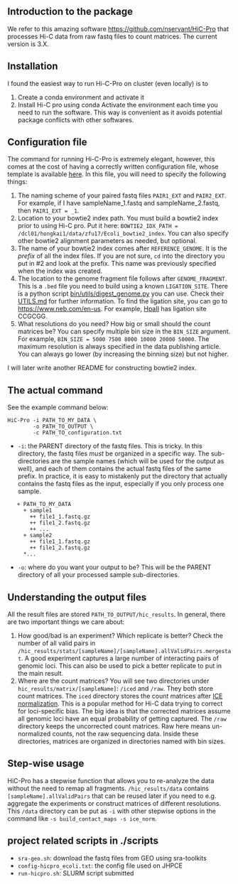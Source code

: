 ## Introduction to the package
We refer to this amazing software https://github.com/nservant/HiC-Pro that processes Hi-C data from raw fastq files to count matrices. The current version is 3.X.
## Installation
I found the easiest way to run Hi-C-Pro on cluster (even locally) is to 
1. Create a conda environment and activate it
2. Install Hi-C pro using conda
Activate the environment each time you need to run the software. This way is convenient as it avoids potential package conflicts with other softwares. 
## Configuration file
The command for running Hi-C-Pro is extremely elegant, however, this comes at the cost of having a correctly written configuration file, whose template is available [here](https://github.com/nservant/HiC-Pro/blob/master/config-hicpro.txt). In this file, you will need to specify the following things:
1. The naming scheme of your paired fastq files `PAIR1_EXT` and `PAIR2_EXT`. For example, if I have sampleName_1.fastq and sampleName_2.fastq, then `PAIR1_EXT = _1`.
2. Location to your bowtie2 index path. You must build a bowtie2 index prior to using Hi-C pro. Put it here: `BOWTIE2_IDX_PATH = /dcl01/hongkai1/data/zfu17/Ecoli_bowtie2_index`. You can also specify other bowtie2 alignment parameters as needed, but optional.
3. The name of your bowtie2 index comes after `REFERENCE_GENOME`. It is the *prefix* of all the index files. If you are not sure, `cd` into the directory you put in #2 and look at the prefix. This name was previously specified when the index was created. 
4. The location to the genome fragment file follows after `GENOME_FRAGMENT`. This is a `.bed` file you need to build using a known `LIGATION_SITE`. There is a python script [bin/utils/digest_genome.py](https://github.com/nservant/HiC-Pro/blob/master/bin/utils/digest_genome.py) you can use. Check their [UTILS.md](https://github.com/nservant/HiC-Pro/blob/master/doc/UTILS.md) for further information. To find the ligation site, you can go to https://www.neb.com/en-us. For example, [HpaII](https://www.neb.com/en-us/products/r0171-hpaii) has ligation site CCGCGG.
5. What resolutions do you need? How big or small should the count matrices be? You can specify multiple bin size in the `BIN_SIZE` argument. For example, `BIN_SIZE = 5000 7500 8000 10000 20000 50000`. The maximum resolution is always specified in the data publishing article. You can always go lower (by increasing the binning size) but not higher. 

I will later write another README for constructing bowtie2 index.
## The actual command
See the example command below:
```
HiC-Pro -i PATH_TO_MY_DATA \
		-o PATH_TO_OUTPUT \
		-c PATH_TO_configuration.txt
```
- `-i`: the PARENT directory of the fastq files. This is tricky. In this directory, the fastq files *must* be organized in a specific way. The sub-directories are the sample names (which will be used for the output as well), and each of them contains the actual fastq files of the same prefix. In practice, it is easy to mistakenly put the directory that actually contains the fastq files as the input, especially if you only process one sample. 
```
   + PATH_TO_MY_DATA
     + sample1
       ++ file1_1.fastq.gz
       ++ file1_2.fastq.gz
       ++ ...
     + sample2
       ++ file1_1.fastq.gz
       ++ file1_2.fastq.gz
     *...
```
- `-o`:  where do you want your output to be? This will be the PARENT directory of all your processed sample sub-directories. 
## Understanding the output files
All the result files are stored `PATH_TO_OUTPUT/hic_results`. In general, there are two important things we care about:
1. How good/bad is an experiment? Which replicate is better? 
	Check the number of all valid pairs in `/hic_results/stats/[sampleName]/[sampleName].allValidPairs.mergestat`. A good experiment captures a large number of interacting pairs of genomic loci. This can also be used to pick a better replicate to put in the main result.
2. Where are the count matrices?
	You will see two directories under `hic_results/matrix/[sampleName]`: `/iced` and `/raw`. They both store count matrices. The `iced` directory stores the count matrices after [ICE normalization](https://www.nature.com/articles/nmeth.2148). This is a popular method for Hi-C data trying to correct for loci-specific bias. The big idea is that the corrected matrices assume all genomic loci have an equal probability of getting captured. The `/raw` directory keeps the uncorrected count matrices. Raw here means un-normalized counts, not the raw sequencing data. Inside these directories, matrices are organized in directories named with bin sizes. 
## Step-wise usage
HiC-Pro has a stepwise function that allows you to re-analyze the data without the need to remap all fragments. `/hic_results/data` contains `[sampleName].allValidPairs` that can be reused later if you need to e.g. aggregate the experiments or construct matrices of different resolutions. This `/data` directory can be put as `-i` with other stepwise options in the command like `-s build_contact_maps -s ice_norm`.
## project related scripts in ./scripts
- `sra-geo.sh`: download the fastq files from GEO using sra-toolkits
- `config-hicpro_ecoli.txt`: the config file used on JHPCE
-  `run-hicpro.sh`: SLURM script submitted